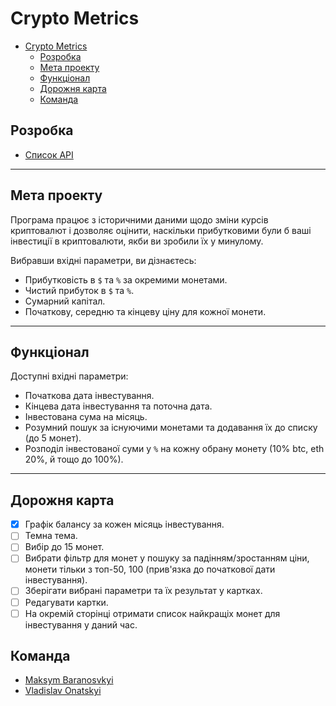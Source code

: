 # Crypto Metrics

- [Crypto Metrics](#crypto-metrics)
  - [Розробка](#розробка)
  - [Мета проекту](#мета-проекту)
  - [Функціонал](#функціонал)
  - [Дорожня карта](#дорожня-карта)
  - [Команда](#команда)

## Розробка

- [Список API](https://docs.google.com/spreadsheets/d/1vTmBQFo2wFX0oCJeqGHTAz3dn5wm5x6eL-0KkI70c0g/edit?usp=sharing)

---

## Мета проекту

Програма працює з історичними даними щодо зміни курсів криптовалют і дозволяє оцінити, наскільки прибутковими були б ваші інвестиції в криптовалюти, якби ви зробили їх у минулому.

Вибравши вхідні параметри, ви дізнаєтесь:

- Прибутковість в `$` та `%` за окремими монетами.
- Чистий прибуток в `$` та `%`.
- Сумарний капітал.
- Початкову, середню та кінцеву ціну для кожної монети.

---

## Функціонал

Доступні вхідні параметри:

- Початкова дата інвестування.
- Кінцева дата інвестування та поточна дата.
- Інвестована сума на місяць.
- Розумний пошук за існуючими монетами та додавання їх до списку (до 5 монет).
- Розподіл інвестованої суми у `%` на кожну обрану монету (10% btc, eth 20%, й тощо до 100%).

---

## Дорожня карта

- [x] Графік балансу за кожен місяць інвестування.
- [ ] Темна тема.
- [ ] Вибір до 15 монет.
- [ ] Вибрати фільтр для монет у пошуку за падінням/зростанням ціни, монети тільки з топ-50, 100 (прив'язка до початкової дати інвестування).
- [ ] Зберігати вибрані параметри та їх результат у картках.
- [ ] Редагувати картки.
- [ ] На окремій сторінці отримати список найкращіх монет для інвестування у даний час.

## Команда

- [Maksym Baranosvkyi](https://github.com/mkbaranovskyi/)
- [Vladislav Onatskyi](https://github.com/kravich13/)

